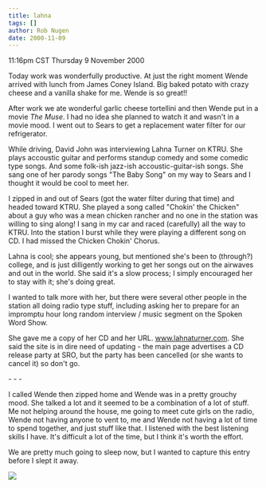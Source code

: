 ```yaml
---
title: lahna
tags: []
author: Rob Nugen
date: 2000-11-09
---
```


<title>Lahna Turner dot com</title>
<p class=date>11:16pm CST Thursday 9 November 2000

<p>Today work was wonderfully productive.  At just the right moment
Wende arrived with lunch from James Coney Island.  Big baked potato
with crazy cheese and a vanilla shake for me.  Wende is so great!!

<p>After work we ate wonderful garlic cheese tortellini and then Wende
put in a movie <em>The Muse</em>.  I had no idea she planned to watch
it and wasn't in a movie mood.  I went out to Sears to get a
replacement water filter for our refrigerator.

<p>While driving, David John was interviewing Lahna Turner on KTRU.
She plays accoustic guitar and performs standup comedy and some
comedic type songs.  And some folk-ish jazz-ish accoustic-guitar-ish
songs.  She sang one of her parody songs "The Baby Song" on my way to
Sears and I thought it would be cool to meet her.

<p>I zipped in and out of Sears (got the water filter during that
time) and headed toward KTRU.  She played a song called "Chokin' the
Chicken" about a guy who was a mean chicken rancher and no one in the
station was willing to sing along!  I sang in my car and raced
(carefully) all the way to KTRU.  Into the station I burst while they
were playing a different song on CD.  I had missed the Chicken Chokin'
Chorus.

<p>Lahna is cool; she appears young, but mentioned she's been to
(through?) college, and is just dilligently working to get her songs
out on the airwaves and out in the world.  She said it's a slow
process; I simply encouraged her to stay with it; she's doing great.

<p>I wanted to talk more with her, but there were several other people
in the station all doing radio type stuff, including asking her to
prepare for an impromptu hour long random interview / music segment on
the Spoken Word Show.

<p>She gave me a copy of her CD and her URL.  <a
href="http://www.lahnaturner.com">www.lahnaturner.com</a>.  She said
the site is in dire need of updating - the main page advertises a CD
release party at SRO, but the party has been cancelled (or she wants
to cancel it) so don't go.

<p>- - -

<p>I called Wende then zipped home and Wende was in a pretty grouchy
mood.  She talked a lot and it seemed to be a combination of a lot of
stuff.  Me not helping around the house, me going to meet cute girls
on the radio, Wende not having anyone to vent to, me and Wende not
having a lot of time to spend together, and just stuff like that.  I
listened with the best listening skills I have.  It's difficult a lot
of the time, but I think it's worth the effort.

<p>We are pretty much going to sleep now, but I wanted to capture this
entry before I slept it away.

<p><img src='/images/rob/wL-ROB.gif'>

